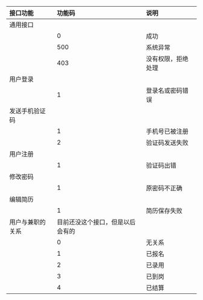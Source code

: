 |接口功能|功能码   |说明                             |
|:-------|:-------|:-------------------------------|
|通用接口|
||0|成功|
||500|系统异常|
||403|没有权限，拒绝处理|
|用户登录|
||1|登录名或密码错误|
|发送手机验证码|
||1|手机号已被注册|
||2|验证码发送失败|
|用户注册|
||1|验证码出错|
|修改密码|
||1|原密码不正确|
|编辑简历|
||1|简历保存失败|
|用户与兼职的关系|目前还没这个接口，但是以后会有的|
||0|无关系|
||1|已报名|
||2|已录用|
||3|已到岗|
||4|已结算|